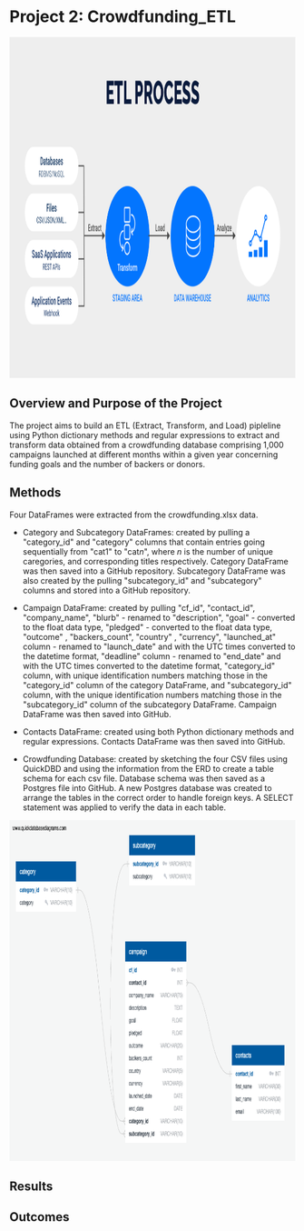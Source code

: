 # Project 2: Crowdfunding_ETL

<p align="center">
  <img width="1200" height="600" src="https://github.com/mbarre8/Crowdfunding_ETL/blob/main/ETL-Process-for-linkedin3.png">
</p>

## Overview and Purpose of the Project 
The project aims to build an ETL (Extract, Transform, and Load) pipleline using Python dictionary methods and regular expressions to extract and transform data obtained from a crowdfunding database comprising 1,000 campaigns launched at different months within a given year concerning funding goals and the number of backers or donors.

## Methods 
Four DataFrames were extracted from the crowdfunding.xlsx data. 

* Category and Subcategory DataFrames: created by pulling a "category_id" and "category" columns that contain entries going sequentially from "cat1" to "cat*n*", where *n* is the number of unique caregories, and corresponding titles respectively. Category DataFrame was then saved into a GitHub repository. Subcategory DataFrame was also created by the pulling "subcategory_id" and "subcategory" columns and stored into a GitHub repository. 

* Campaign DataFrame: created by pulling "cf_id", "contact_id", "company_name", "blurb" - renamed to "description", "goal" - converted to the float data type,  "pledged" - converted to the float data type, "outcome" , "backers_count", "country" , "currency", "launched_at" column - renamed to "launch_date" and with the UTC times converted to the datetime format, "deadline" column - renamed to "end_date" and with the UTC times converted to the datetime format, "category_id" column, with unique identification numbers matching those in the "category_id" column of the category DataFrame, and "subcategory_id" column, with the unique identification numbers matching those in the "subcategory_id" column of the subcategory DataFrame. Campaign DataFrame was then saved into GitHub. 

* Contacts DataFrame: created using both Python dictionary methods and regular expressions. Contacts DataFrame was then saved into GitHub.

* Crowdfunding Database: created by sketching the four CSV files using QuickDBD and using the information from the ERD to create a table schema for each csv file. Database schema was then saved as a Postgres file into GitHub. A new Postgres database was created to arrange the tables in the correct order to handle foreign keys. A SELECT statement was applied to verify the data in each table. 

<p align="center">
  <img width="1200" height="600" src="ERD.png">
</p>

## Results 


## Outcomes 
